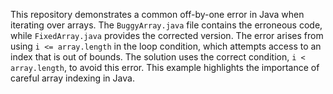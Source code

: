 This repository demonstrates a common off-by-one error in Java when iterating over arrays. The `BuggyArray.java` file contains the erroneous code, while `FixedArray.java` provides the corrected version.  The error arises from using `i <= array.length` in the loop condition, which attempts access to an index that is out of bounds.  The solution uses the correct condition, `i < array.length`, to avoid this error. This example highlights the importance of careful array indexing in Java.